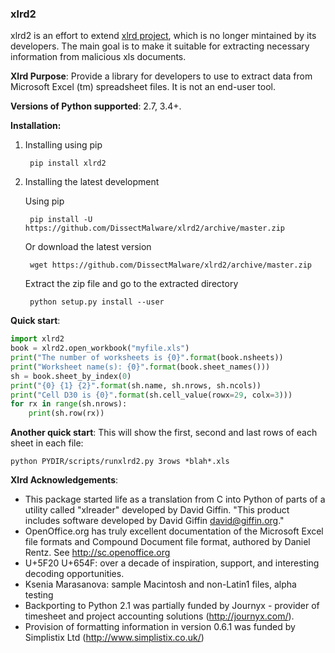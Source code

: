 ### xlrd2

xlrd2 is an effort to extend [xlrd project](https://github.com/python-excel/xlrd), which is no longer mintained by its developers.
The main goal is to make it suitable for extracting necessary information from malicious xls documents.

**Xlrd Purpose**: Provide a library for developers to use to extract data from Microsoft Excel (tm) spreadsheet files. It is not an end-user tool.

**Versions of Python supported**: 2.7, 3.4+.

**Installation:**

1. Installing using pip

        pip install xlrd2

2. Installing the latest development
 
   Using pip

        pip install -U https://github.com/DissectMalware/xlrd2/archive/master.zip

   Or download the latest version
   
        wget https://github.com/DissectMalware/xlrd2/archive/master.zip

   Extract the zip file and go to the extracted directory
   
        python setup.py install --user
    

**Quick start**:

```python
import xlrd2
book = xlrd2.open_workbook("myfile.xls")
print("The number of worksheets is {0}".format(book.nsheets))
print("Worksheet name(s): {0}".format(book.sheet_names()))
sh = book.sheet_by_index(0)
print("{0} {1} {2}".format(sh.name, sh.nrows, sh.ncols))
print("Cell D30 is {0}".format(sh.cell_value(rowx=29, colx=3)))
for rx in range(sh.nrows):
    print(sh.row(rx))
```

**Another quick start**: This will show the first, second and last rows of each sheet in each file:

    python PYDIR/scripts/runxlrd2.py 3rows *blah*.xls

**Xlrd Acknowledgements**:

*   This package started life as a translation from C into Python of parts of a utility called "xlreader" developed by David Giffin. "This product includes software developed by David Giffin <david@giffin.org>."
*   OpenOffice.org has truly excellent documentation of the Microsoft Excel file formats and Compound Document file format, authored by Daniel Rentz. See http://sc.openoffice.org
*   U+5F20 U+654F: over a decade of inspiration, support, and interesting decoding opportunities.
*   Ksenia Marasanova: sample Macintosh and non-Latin1 files, alpha testing
*   Backporting to Python 2.1 was partially funded by Journyx - provider of timesheet and project accounting solutions (http://journyx.com/).
*   Provision of formatting information in version 0.6.1 was funded by Simplistix Ltd (http://www.simplistix.co.uk/)
